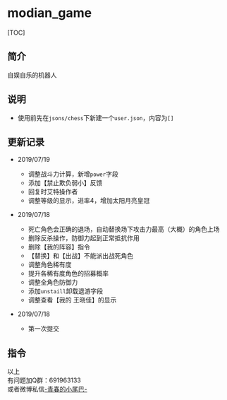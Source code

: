 # modian_game

[TOC]

## 简介

自娱自乐的机器人
## 说明
* 使用前先在`jsons/chess`下新建一个`user.json`，内容为`[]`

## 更新记录
* 2019/07/19
  * 调整战斗力计算，新增`power`字段
  * 添加【禁止欺负弱小】反馈
  * 回复时艾特操作者
  * 调整等级的显示，进率4，增加太阳月亮皇冠

* 2019/07/18
  * 死亡角色会正确的退场，自动替换场下攻击力最高（大概）的角色上场
  * 删除反杀操作，防御力起到正常抵抗作用
  * 删除【我的阵容】指令
  * 【替换】和【出战】不能派出战死角色
  * 调整角色稀有度
  * 提升各稀有度角色的招募概率
  * 调整全角色防御力
  * 添加`unstaill`卸载退游字段
  * 调整查看【我的 王晓佳】的显示

* 2019/07/18
  * 第一次提交

## 指令


以上<br>
有问题加Q群：691963133<br>
或者微博私信[-青春的小尾巴-](https://weibo.com/amber0401)
